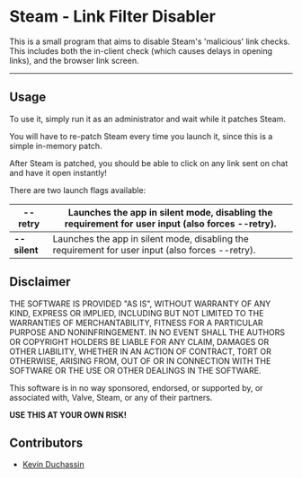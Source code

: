 # Steam - Link Filter Disabler

This is a small program that aims to disable Steam's 'malicious' link checks. 
This includes both the in-client check (which causes delays in opening links), and the browser link screen. 

----------

## Usage

To use it, simply run it as an administrator and wait while it patches Steam.

You will have to re-patch Steam every time you launch it, since this is a simple in-memory patch.

After Steam is patched, you should be able to click on any link sent on chat and have it open instantly!

There are two launch flags available:

| **--retry**  	| Launches the app in silent mode, disabling the requirement for user input (also forces --retry). 	|
|----------	|--------------------------------------------------------------------------------------------------	|
| **--silent** 	| Launches the app in silent mode, disabling the requirement for user input (also forces --retry). 	|

## Disclaimer 

THE SOFTWARE IS PROVIDED "AS IS", WITHOUT WARRANTY OF ANY KIND, EXPRESS OR IMPLIED, INCLUDING BUT NOT LIMITED TO THE WARRANTIES OF MERCHANTABILITY, FITNESS FOR A PARTICULAR PURPOSE AND NONINFRINGEMENT. IN NO EVENT SHALL THE AUTHORS OR COPYRIGHT HOLDERS BE LIABLE FOR ANY CLAIM, DAMAGES OR OTHER LIABILITY, WHETHER IN AN ACTION OF CONTRACT, TORT OR OTHERWISE, ARISING FROM, OUT OF OR IN CONNECTION WITH THE SOFTWARE OR THE USE OR OTHER DEALINGS IN THE SOFTWARE.

This software is in no way sponsored, endorsed, or supported by, or associated with, Valve, Steam, or any of their partners.

**USE THIS AT YOUR OWN RISK!**

## Contributors

 - [Kevin Duchassin][1]


  [1]: https://github.com/Efuveo